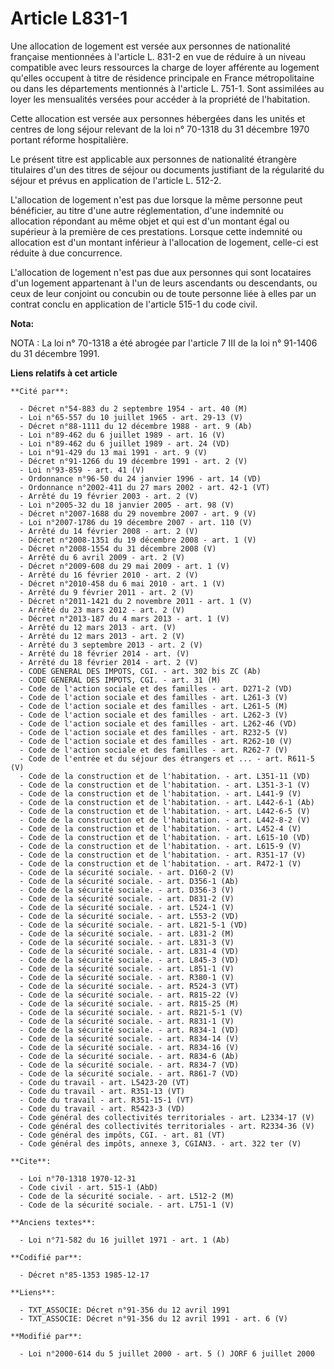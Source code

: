 # Article L831-1

Une allocation de logement est versée aux personnes de nationalité française mentionnées à l'article L. 831-2 en vue de
réduire à un niveau compatible avec leurs ressources la charge de loyer afférente au logement qu'elles occupent à titre de
résidence principale en France métropolitaine ou dans les départements mentionnés à l'article L. 751-1. Sont assimilées au
loyer les mensualités versées pour accéder à la propriété de l'habitation. 

Cette allocation est versée aux personnes hébergées dans les unités et centres de long séjour relevant de la loi n° 70-1318
du 31 décembre 1970 portant réforme hospitalière.

Le présent titre est applicable aux personnes de nationalité étrangère titulaires d'un des titres de séjour ou documents
justifiant de la régularité du séjour et prévus en application de l'article L. 512-2.

L'allocation de logement n'est pas due lorsque la même personne peut bénéficier, au titre d'une autre réglementation, d'une
indemnité ou allocation répondant au même objet et qui est d'un montant égal ou supérieur à la première de ces prestations.
Lorsque cette indemnité ou allocation est d'un montant inférieur à l'allocation de logement, celle-ci est réduite à due
concurrence.

L'allocation de logement n'est pas due aux personnes qui sont locataires d'un logement appartenant à l'un de leurs ascendants
ou descendants, ou ceux de leur conjoint ou concubin ou de toute personne liée à elles par un contrat conclu en application
de l'article 515-1 du code civil.

**Nota:**

NOTA : La loi n° 70-1318 a été abrogée par l'article 7 III de la loi n° 91-1406 du 31 décembre 1991.

**Liens relatifs à cet article**

	**Cité par**:

	  - Décret n°54-883 du 2 septembre 1954 - art. 40 (M)
	  - Loi n°65-557 du 10 juillet 1965 - art. 29-13 (V)
	  - Décret n°88-1111 du 12 décembre 1988 - art. 9 (Ab)
	  - Loi n°89-462 du 6 juillet 1989 - art. 16 (V)
	  - Loi n°89-462 du 6 juillet 1989 - art. 24 (VD)
	  - Loi n°91-429 du 13 mai 1991 - art. 9 (V)
	  - Décret n°91-1266 du 19 décembre 1991 - art. 2 (V)
	  - Loi n°93-859 - art. 41 (V)
	  - Ordonnance n°96-50 du 24 janvier 1996 - art. 14 (VD)
	  - Ordonnance n°2002-411 du 27 mars 2002 - art. 42-1 (VT)
	  - Arrêté du 19 février 2003 - art. 2 (V)
	  - Loi n°2005-32 du 18 janvier 2005 - art. 98 (V)
	  - Décret n°2007-1688 du 29 novembre 2007 - art. 9 (V)
	  - Loi n°2007-1786 du 19 décembre 2007 - art. 110 (V)
	  - Arrêté du 14 février 2008 - art. 2 (V)
	  - Décret n°2008-1351 du 19 décembre 2008 - art. 1 (V)
	  - Décret n°2008-1554 du 31 décembre 2008 (V)
	  - Arrêté du 6 avril 2009 - art. 2 (V)
	  - Décret n°2009-608 du 29 mai 2009 - art. 1 (V)
	  - Arrêté du 16 février 2010 - art. 2 (V)
	  - Décret n°2010-458 du 6 mai 2010 - art. 1 (V)
	  - Arrêté du 9 février 2011 - art. 2 (V)
	  - Décret n°2011-1421 du 2 novembre 2011 - art. 1 (V)
	  - Arrêté du 23 mars 2012 - art. 2 (V)
	  - Décret n°2013-187 du 4 mars 2013 - art. 1 (V)
	  - Arrêté du 12 mars 2013 - art. (V)
	  - Arrêté du 12 mars 2013 - art. 2 (V)
	  - Arrêté du 3 septembre 2013 - art. 2 (V)
	  - Arrêté du 18 février 2014 - art. (V)
	  - Arrêté du 18 février 2014 - art. 2 (V)
	  - CODE GENERAL DES IMPOTS, CGI. - art. 302 bis ZC (Ab)
	  - CODE GENERAL DES IMPOTS, CGI. - art. 31 (M)
	  - Code de l'action sociale et des familles - art. D271-2 (VD)
	  - Code de l'action sociale et des familles - art. L261-3 (V)
	  - Code de l'action sociale et des familles - art. L261-5 (M)
	  - Code de l'action sociale et des familles - art. L262-3 (V)
	  - Code de l'action sociale et des familles - art. L262-46 (VD)
	  - Code de l'action sociale et des familles - art. R232-5 (V)
	  - Code de l'action sociale et des familles - art. R262-10 (V)
	  - Code de l'action sociale et des familles - art. R262-7 (V)
	  - Code de l'entrée et du séjour des étrangers et ... - art. R611-5 (V)
	  - Code de la construction et de l'habitation. - art. L351-11 (VD)
	  - Code de la construction et de l'habitation. - art. L351-3-1 (V)
	  - Code de la construction et de l'habitation. - art. L441-9 (V)
	  - Code de la construction et de l'habitation. - art. L442-6-1 (Ab)
	  - Code de la construction et de l'habitation. - art. L442-6-5 (V)
	  - Code de la construction et de l'habitation. - art. L442-8-2 (V)
	  - Code de la construction et de l'habitation. - art. L452-4 (V)
	  - Code de la construction et de l'habitation. - art. L615-10 (VD)
	  - Code de la construction et de l'habitation. - art. L615-9 (V)
	  - Code de la construction et de l'habitation. - art. R351-17 (V)
	  - Code de la construction et de l'habitation. - art. R472-1 (V)
	  - Code de la sécurité sociale. - art. D160-2 (V)
	  - Code de la sécurité sociale. - art. D356-1 (Ab)
	  - Code de la sécurité sociale. - art. D356-3 (V)
	  - Code de la sécurité sociale. - art. D831-2 (V)
	  - Code de la sécurité sociale. - art. L524-1 (V)
	  - Code de la sécurité sociale. - art. L553-2 (VD)
	  - Code de la sécurité sociale. - art. L821-5-1 (VD)
	  - Code de la sécurité sociale. - art. L831-2 (M)
	  - Code de la sécurité sociale. - art. L831-3 (V)
	  - Code de la sécurité sociale. - art. L831-4 (VD)
	  - Code de la sécurité sociale. - art. L845-3 (VD)
	  - Code de la sécurité sociale. - art. L851-1 (V)
	  - Code de la sécurité sociale. - art. R380-1 (V)
	  - Code de la sécurité sociale. - art. R524-3 (VT)
	  - Code de la sécurité sociale. - art. R815-22 (V)
	  - Code de la sécurité sociale. - art. R815-25 (M)
	  - Code de la sécurité sociale. - art. R821-5-1 (V)
	  - Code de la sécurité sociale. - art. R831-1 (V)
	  - Code de la sécurité sociale. - art. R834-1 (VD)
	  - Code de la sécurité sociale. - art. R834-14 (V)
	  - Code de la sécurité sociale. - art. R834-16 (V)
	  - Code de la sécurité sociale. - art. R834-6 (Ab)
	  - Code de la sécurité sociale. - art. R834-7 (VD)
	  - Code de la sécurité sociale. - art. R861-7 (VD)
	  - Code du travail - art. L5423-20 (VT)
	  - Code du travail - art. R351-13 (VT)
	  - Code du travail - art. R351-15-1 (VT)
	  - Code du travail - art. R5423-3 (VD)
	  - Code général des collectivités territoriales - art. L2334-17 (V)
	  - Code général des collectivités territoriales - art. R2334-36 (V)
	  - Code général des impôts, CGI. - art. 81 (VT)
	  - Code général des impôts, annexe 3, CGIAN3. - art. 322 ter (V)

	**Cite**:

	  - Loi n°70-1318 1970-12-31
	  - Code civil - art. 515-1 (AbD)
	  - Code de la sécurité sociale. - art. L512-2 (M)
	  - Code de la sécurité sociale. - art. L751-1 (V)

	**Anciens textes**:

	  - Loi n°71-582 du 16 juillet 1971 - art. 1 (Ab)

	**Codifié par**:

	  - Décret n°85-1353 1985-12-17

	**Liens**:

	  - TXT_ASSOCIE: Décret n°91-356 du 12 avril 1991
	  - TXT_ASSOCIE: Décret n°91-356 du 12 avril 1991 - art. 6 (V)

	**Modifié par**:

	  - Loi n°2000-614 du 5 juillet 2000 - art. 5 () JORF 6 juillet 2000

